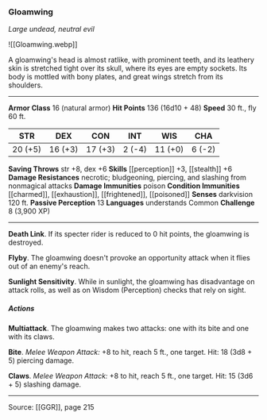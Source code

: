 ### Gloamwing
_Large undead, neutral evil_

![[Gloamwing.webp]]

A gloamwing's head is almost ratlike, with prominent teeth, and its leathery skin is stretched tight over its skull, where its eyes are empty sockets. Its body is mottled with bony plates, and great wings stretch from its shoulders.






---

**Armor Class** 16 (natural armor)
**Hit Points** 136 (16d10 + 48)
**Speed** 30 ft., fly 60 ft.

| STR     | DEX     | CON     | INT     | WIS     | CHA     |
|---------|---------|---------|---------|---------|---------|
| 20 (+5) | 16 (+3) | 17 (+3) | 2 (-4) | 11 (+0) | 6 (-2) |

**Saving Throws** str +8, dex +6
**Skills** [[perception]] +3, [[stealth]] +6
**Damage Resistances** necrotic; bludgeoning, piercing, and slashing from nonmagical attacks
**Damage Immunities** poison
**Condition Immunities** [[charmed]], [[exhaustion]], [[frightened]], [[poisoned]]
**Senses** darkvision 120 ft.
**Passive Perception** 13
**Languages** understands Common
**Challenge** 8 (3,900 XP)

---

**Death Link**. If its specter rider is reduced to 0 hit points, the gloamwing is destroyed.

**Flyby**. The gloamwing doesn't provoke an opportunity attack when it flies out of an enemy's reach.

**Sunlight Sensitivity**. While in sunlight, the gloamwing has disadvantage on attack rolls, as well as on Wisdom (Perception) checks that rely on sight.

##### Actions
**Multiattack**. The gloamwing makes two attacks: one with its bite and one with its claws.

**Bite**. _Melee Weapon Attack:_ +8 to hit, reach 5 ft., one target. Hit: 18 (3d8 + 5) piercing damage.

**Claws**. _Melee Weapon Attack:_ +8 to hit, reach 5 ft., one target. Hit: 15 (3d6 + 5) slashing damage.


---

Source: [[GGR]], page 215